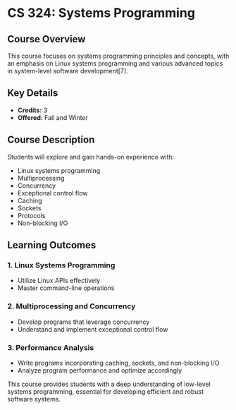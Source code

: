 # CS 324: Systems Programming

## Course Overview
This course focuses on systems programming principles and concepts, with an emphasis on Linux systems programming and various advanced topics in system-level software development[7].

## Key Details
- **Credits:** 3
- **Offered:** Fall and Winter

## Course Description
Students will explore and gain hands-on experience with:
- Linux systems programming
- Multiprocessing
- Concurrency
- Exceptional control flow
- Caching
- Sockets
- Protocols
- Non-blocking I/O

## Learning Outcomes

### 1. Linux Systems Programming
- Utilize Linux APIs effectively
- Master command-line operations

### 2. Multiprocessing and Concurrency
- Develop programs that leverage concurrency
- Understand and implement exceptional control flow

### 3. Performance Analysis
- Write programs incorporating caching, sockets, and non-blocking I/O
- Analyze program performance and optimize accordingly

This course provides students with a deep understanding of low-level systems programming, essential for developing efficient and robust software systems.
